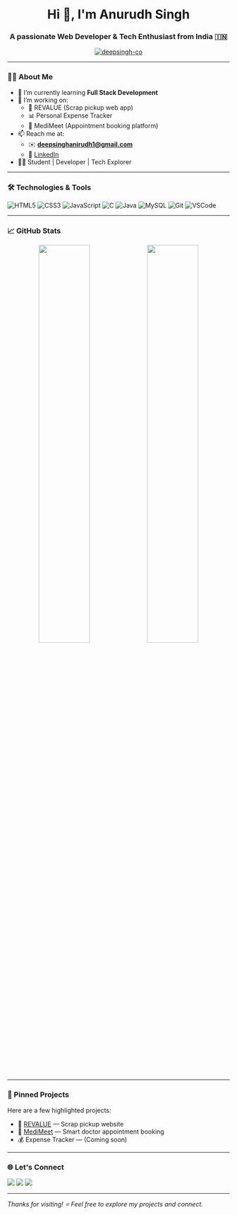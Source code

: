 <h1 align="center">Hi 👋, I'm Anurudh Singh</h1>
<h3 align="center">A passionate Web Developer & Tech Enthusiast from India 🇮🇳</h3>

<p align="center">
  <a href="https://github.com/deepsingh-co">
    <img src="https://komarev.com/ghpvc/?username=deepsingh-co&label=Profile%20views&color=0e75b6&style=flat" alt="deepsingh-co" />
  </a>
</p>

---

### 👨‍💻 About Me

- 🌱 I’m currently learning **Full Stack Development**
- 🔭 I’m working on:  
  - 🚀 REVALUE (Scrap pickup web app)  
  - 📊 Personal Expense Tracker  
  - 💉 MediMeet (Appointment booking platform)
- 📫 Reach me at:  
  - ✉️ **deepsinghanirudh1@gmail.com**  
  - 🔗 [LinkedIn](https://www.linkedin.com/in/anurudh-singh-)  
- 👨‍🎓 Student | Developer | Tech Explorer

---

### 🛠️ Technologies & Tools

![HTML5](https://img.shields.io/badge/-HTML5-E34F26?logo=html5&logoColor=fff)
![CSS3](https://img.shields.io/badge/-CSS3-1572B6?logo=css3&logoColor=fff)
![JavaScript](https://img.shields.io/badge/-JavaScript-F7DF1E?logo=javascript&logoColor=000)
![C](https://img.shields.io/badge/-C-00599C?logo=c&logoColor=fff)
![Java](https://img.shields.io/badge/-Java-007396?logo=java&logoColor=fff)
![MySQL](https://img.shields.io/badge/-MySQL-4479A1?logo=mysql&logoColor=fff)
![Git](https://img.shields.io/badge/-Git-F05032?logo=git&logoColor=fff)
![VSCode](https://img.shields.io/badge/-VSCode-007ACC?logo=visual-studio-code&logoColor=fff)

---

### 📈 GitHub Stats

<p align="center">
  <img width="48%" src="https://github-readme-stats.vercel.app/api?username=deepsingh-co&show_icons=true&theme=github_dark" />
  <img width="48%" src="https://github-readme-streak-stats.herokuapp.com/?user=deepsingh-co&theme=github-dark" />
</p>

---

### 📌 Pinned Projects

Here are a few highlighted projects:

- 🔧 [REVALUE](https://github.com/deepsingh-co/revalue) — Scrap pickup website
- 💊 [MediMeet](https://github.com/deepsingh-co/medimeet) — Smart doctor appointment booking
- 💰 Expense Tracker — (Coming soon)

---

### 🌐 Let's Connect

<a href="mailto:deepsinghanirudh1@gmail.com"><img src="https://img.shields.io/badge/-Gmail-red?style=for-the-badge&logo=gmail&logoColor=white"/></a>
<a href="https://www.linkedin.com/in/anurudh-singh-"><img src="https://img.shields.io/badge/-LinkedIn-blue?style=for-the-badge&logo=linkedin&logoColor=white"/></a>
<a href="https://github.com/deepsingh-co"><img src="https://img.shields.io/badge/-GitHub-black?style=for-the-badge&logo=github&logoColor=white"/></a>

---

_Thanks for visiting! ⭐ Feel free to explore my projects and connect._
